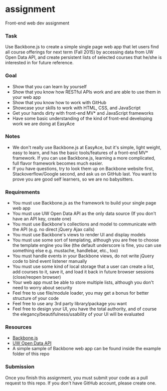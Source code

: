 # assignment
Front-end web dev assignment

### Task
Use Backbone.js to create a simple single page web app that let users find all course offerings for next term (Fall 2015) by accessing data from UW Open Data API, and create persistent lists of selected courses that he/she is interested in for future reference.

### Goal
- Show that you can learn by yourself
- Show that you know how RESTful APIs work and are able to use them in your web app
- Show that you know how to work with GitHub
- Showcase your skills to work with HTML, CSS, and JavaScript
- Get your hands dirty with front-end MV* and JavaScript frameworks
- Have some basic understanding of the kind of front-end developing work we are doing at EasyAce

### Notes
- We don't really use Backbone.js at EasyAce, but it's simple, light weight, easy to learn, and has the basic tools/features of a front-end MV* framework. If you can use Backbone.js, learning a more complicated, full flavor framework becomes much easier.
- If you have questions, try to look them up on Backbone website first, Stackoverflow/Google second, and ask us on GitHub last. You want to prove you are good self learners, so we are no babysitters.

### Requirements
- You must use Backbone.js as the framework to build your single page web app
- You must use UW Open Data API as the only data source (If you don't have an API key, create one)
- You must use Backbone's collections and model to communicate with the API (e.g. no direct jQuery Ajax calls)
- You must use Backbone's views to render UI and display models
- You must use some sort of templating, although you are free to choose the template engine you like (the default underscore is fine, you can use something else e.g. mustache, handlebar, etc., too)
- You must handle events in your Backbone views, do not write jQuery code to bind event listener manually
- You must use some kind of local storage that a user can create a list, add courses to it, save it, and load it back in future browser sessions (close/reopen browser)
- Your web app must be able to store multiple lists, although you don't need to worry about security
- Feel free to use file/module loader, you may get a bonus for better structure of your code
- Feel free to use any 3rd party library/package you want
- Feel free to design your UI, you have the total authority, and of course the elegancy/beautifulness/usability of your UI will be evaluated

### Resources
- [Backbone.js](http://www.backbonejs.org)
- [UW Open Data API](https://api.uwaterloo.ca)
- A simple sample of Backbone web app can be found inside the example folder of this repo

### Submission
Once you finish this assignment, you must submit your code as a pull request to this repo. If you don't have GitHub account, please create one.
